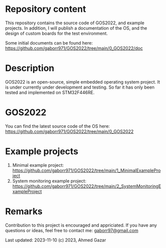 # Repository content
This repository contains the source code of GOS2022, and example projects.
In addition, I will publish a documentation of the OS, and the design of
custom boards for the test environment.

Some initial documents can be found here: https://github.com/gaborr971/GOS2022/tree/main/0_GOS2022/doc

# Description
GOS2022 is an open-source, simple embedded operating system project.
It is under currently under development and testing. So far it has only been
tested and implemented on STM32F446RE.

# GOS2022
You can find the latest source code of the OS here: https://github.com/gaborr971/GOS2022/tree/main/0_GOS2022

# Example projects
1. Minimal example project: https://github.com/gaborr971/GOS2022/tree/main/1_MinimalExampleProject
2. System monitoring example project: https://github.com/gaborr971/GOS2022/tree/main/2_SystemMonitoringExampleProject

# Remarks
Contribution to this project is encouraged and appriciated.
If you have any questions or ideas, feel free to contact me: gaborr97@gmail.com

Last updated: 2023-11-10
(c) 2023, Ahmed Gazar
